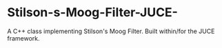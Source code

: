 # Stilson-s-Moog-Filter-JUCE-
A C++ class implementing Stilson's Moog Filter. Built within/for the JUCE framework.
